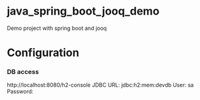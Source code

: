 # java_spring_boot_jooq_demo
Demo project with spring boot and jooq

# Configuration
### DB access
http://localhost:8080/h2-console
JDBC URL: jdbc:h2:mem:devdb
User: sa
Password: